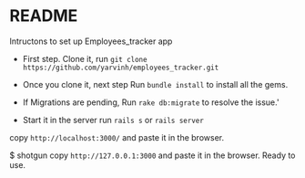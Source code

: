 # README

Intructons to set up Employees_tracker app

* First step.
Clone it, run `git clone https://github.com/yarvinh/employees_tracker.git`


* Once you clone it, next step
Run `bundle install` to install all the gems. 


* If Migrations are pending, Run `rake db:migrate` to resolve the issue.'


* Start it in the server
run `rails s` or `rails server`


copy  `http://localhost:3000/`  and paste it in the browser.

$ shotgun 
copy `http://127.0.0.1:3000` and paste it in the browser.
Ready to use.




